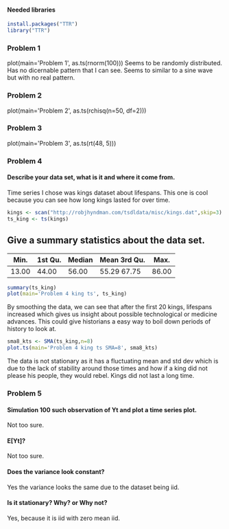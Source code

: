 #### Needed libraries
```r
install.packages("TTR")
library("TTR")
```

### Problem 1 ###
plot(main='Problem 1', as.ts(rnorm(100)))
Seems to be randomly distributed. Has no dicernable pattern
that I can see. Seems to similar to a sine wave but with no real pattern.

### Problem 2 ###
plot(main='Problem 2', as.ts(rchisq(n=50, df=2)))

### Problem 3 ###
plot(main='Problem 3', as.ts(rt(48, 5)))

### Problem 4 ###
#### Describe your data set, what is it and where it come from.
Time series I chose was kings dataset about lifespans.
This one is cool because you can see how long kings lasted for over time.
```r
kings <- scan("http://robjhyndman.com/tsdldata/misc/kings.dat",skip=3)
ts_king <- ts(kings)
```

## Give a summary statistics about the data set.

| Min.  | 1st Qu. | Median |    Mean 3rd Qu.   |  Max. |
| ----  | ------- | ------ | ----------------- | ----- |
| 13.00 |  44.00  |  56.00 |    55.29   67.75  | 86.00 |

```r
summary(ts_king)
plot(main='Problem 4 king ts', ts_king)
```

By smoothing the data, we can see that after the first 20 kings, lifespans increased which gives us insight
about possible technological or medicine advances. This could give historians a easy way to boil down periods of history to look at.

```r
sma8_kts <- SMA(ts_king,n=8)
plot.ts(main='Problem 4 king ts SMA=8', sma8_kts)
```

The data is not stationary as it has a fluctuating mean and std dev 
which is due to the lack of stability around those times and how if a king did
not please his people, they would rebel. Kings did not last a long time.

### Problem 5 ###
#### Simulation 100 such observation of Yt and plot a time series plot.
Not too sure.

#### E[Yt]?
Not too sure.

#### Does the variance look constant?
Yes the variance looks the same due to the dataset being iid.

#### Is it stationary? Why? or Why not?
Yes, because it is iid with zero mean iid.